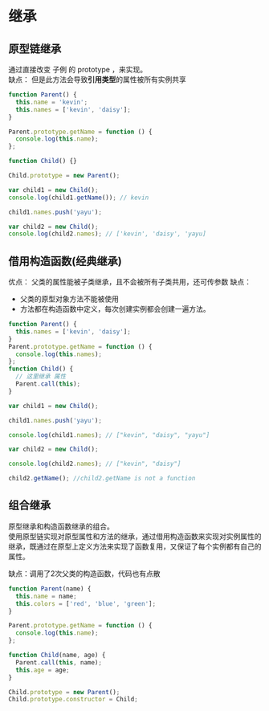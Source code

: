 # 继承

## 原型链继承

通过直接改变 子例 的 prototype ，来实现。  
缺点： 但是此方法会导致**引用类型**的属性被所有实例共享

```js
function Parent() {
  this.name = 'kevin';
  this.names = ['kevin', 'daisy'];
}

Parent.prototype.getName = function () {
  console.log(this.name);
};

function Child() {}

Child.prototype = new Parent();

var child1 = new Child();
console.log(child1.getName()); // kevin

child1.names.push('yayu');

var child2 = new Child();
console.log(child2.names); // ['kevin', 'daisy', 'yayu]
```

## 借用构造函数(经典继承)

优点：
父类的属性能被子类继承，且不会被所有子类共用，还可传参数
缺点：

- 父类的原型对象方法不能被使用
- 方法都在构造函数中定义，每次创建实例都会创建一遍方法。

```js
function Parent() {
  this.names = ['kevin', 'daisy'];
}
Parent.prototype.getName = function () {
  console.log(this.names);
};
function Child() {
  // 这里继承 属性
  Parent.call(this);
}

var child1 = new Child();

child1.names.push('yayu');

console.log(child1.names); // ["kevin", "daisy", "yayu"]

var child2 = new Child();

console.log(child2.names); // ["kevin", "daisy"]

child2.getName(); //child2.getName is not a function
```

## 组合继承

原型继承和构造函数继承的组合。  
使用原型链实现对原型属性和方法的继承，通过借用构造函数来实现对实例属性的继承，既通过在原型上定义方法来实现了函数复用，又保证了每个实例都有自己的属性。  

缺点：调用了2次父类的构造函数，代码也有点散
```js
function Parent(name) {
  this.name = name;
  this.colors = ['red', 'blue', 'green'];
}

Parent.prototype.getName = function () {
  console.log(this.name);
};

function Child(name, age) {
  Parent.call(this, name);
  this.age = age;
}

Child.prototype = new Parent();
Child.prototype.constructor = Child;
```
